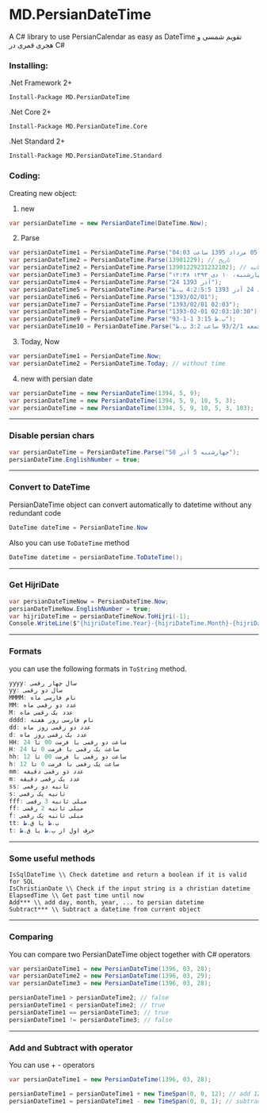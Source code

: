 # MD.PersianDateTime
A C# library to use PersianCalendar as easy as DateTime
تقویم شمسی و هجری قمری در C#

### Installing:

.Net Framework 2+
```
Install-Package MD.PersianDateTime
```

.Net Core 2+
```
Install-Package MD.PersianDateTime.Core
```

.Net Standard 2+
```
Install-Package MD.PersianDateTime.Standard
```

### Coding:

Creating new object:
1. new
```C#
var persianDateTime = new PersianDateTime(DateTime.Now);
```

2. Parse
```C#
var persianDateTime1 = PersianDateTime.Parse("دوشنبه 05 مرداد 1395 ساعت 04:03");
var persianDateTime2 = PersianDateTime.Parse(13901229); // تاریخ
var persianDateTime2 = PersianDateTime.Parse(13901229231232102); // تاریخ به همراه زمان تا دقت میلی ثانیه
var persianDateTime3 = PersianDateTime.Parse("چهارشنبه، ۱۰ دی ۱۳۹۳ ۱۲:۳۸");
var persianDateTime4 = PersianDateTime.Parse("24 آذر 1393");
var persianDateTime5 = PersianDateTime.Parse("د 24 آذر 1393 4:2:5:5 ب.ظ");
var persianDateTime6 = PersianDateTime.Parse("1393/02/01");
var persianDateTime7 = PersianDateTime.Parse("1393/02/01 02:03");
var persianDateTime8 = PersianDateTime.Parse("1393-02-01 02:03:10:30");
var persianDateTime9 = PersianDateTime.Parse("93-1-1 3:15 ب.ظ");
var persianDateTime10 = PersianDateTime.Parse("جمعه 93/2/1 ساعت 3:2 ب.ظ");
```

3. Today, Now
```C#
var persianDateTime1 = PersianDateTime.Now;
var persianDateTime2 = PersianDateTime.Today; // without time
```

4. new with persian date
```C#
var persianDateTime = new PersianDateTime(1394, 5, 9);
var persianDateTime = new PersianDateTime(1394, 5, 9, 10, 5, 3);
var persianDateTime = new PersianDateTime(1394, 5, 9, 10, 5, 3, 103);
```
------------------------------------------
### Disable persian chars
```C#
var persianDateTime = PersianDateTime.Parse("چهارشنبه 5 آذر 58");
persianDateTime.EnglishNumber = true;
```
------------------------------------------
### Convert to DateTime
PersianDateTime object can convert automatically to datetime without any redundant code
```C#
DateTime dateTime = PersianDateTime.Now
```
Also you can use `ToDateTime` method
```C#
DateTime datetime = persianDateTime.ToDateTime();
```
------------------------------------------
### Get HijriDate
```C#
var persianDateTimeNow = PersianDateTime.Now;
persianDateTimeNow.EnglishNumber = true;
var hijriDateTime = persianDateTimeNow.ToHijri(-1);
Console.WriteLine($"{hijriDateTime.Year}-{hijriDateTime.Month}-{hijriDateTime.Day}");
```

------------------------------------------
### Formats
you can use the following formats in `ToString` method.
```C#
yyyy: سال چهار رقمی
yy: سال دو رقمی
MMMM: نام فارسی ماه
MM: عدد دو رقمی ماه
M: عدد یک رقمی ماه
dddd: نام فارسی روز هفته
dd: عدد دو رقمی روز ماه
d: عدد یک رقمی روز ماه
HH: ساعت دو رقمی با فرمت 00 تا 24
H: ساعت یک رقمی با فرمت 0 تا 24
hh: ساعت دو رقمی با فرمت 00 تا 12
h: ساعت یک رقمی با فرمت 0 تا 12
mm: عدد دو رقمی دقیقه
m: عدد یک رقمی دقیقه
ss: ثانیه دو رقمی
s: ثانیه یک رقمی
fff: میلی ثانیه 3 رقمی
ff: میلی ثانیه 2 رقمی
f: میلی ثانیه یک رقمی
tt: ب.ظ یا ق.ظ
t: حرف اول از ب.ظ یا ق.ظ
```
------------------------------------------
### Some useful methods
```
IsSqlDateTime \\ Check datetime and return a boolean if it is valid for SQL
IsChristianDate \\ Check if the input string is a christian datetime
ElapsedTime \\ Get past time until now
Add*** \\ add day, month, year, ... to persian datetime
Subtract*** \\ Subtract a datetime from current object
```
------------------------------------------
### Comparing
You can compare two PersianDateTime object together with C# operators
```C#
var persianDateTime1 = new PersianDateTime(1396, 03, 28);
var persianDateTime2 = new PersianDateTime(1396, 03, 29);
var persianDateTime3 = new PersianDateTime(1396, 03, 28);

persianDateTime1 > persianDateTime2; // false
persianDateTime1 < persianDateTime2; // true
persianDateTime1 == persianDateTime3; // true
persianDateTime1 != persianDateTime3; // false
```

------------------------------------------
### Add and Subtract with operator
You can use +  -  operators
```C#
var persianDateTime1 = new PersianDateTime(1396, 03, 28);

persianDateTime1 = persianDateTime1 + new TimeSpan(0, 0, 12); // add 12 minutes
persianDateTime1 = persianDateTime1 - new TimeSpan(0, 0, 1); // subtract 1 minutes

```
